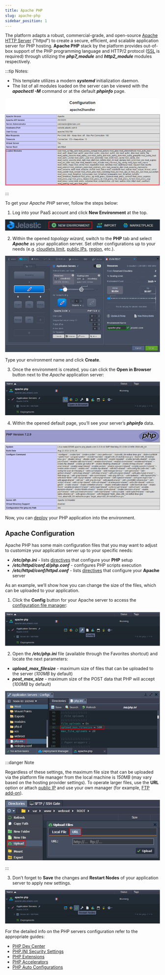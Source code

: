 ```yaml
---
title: Apache PHP
slug: apache-php
sidebar_position: 1
---
```


<!-- ## Apache PHP -->

The platform adapts a robust, commercial-grade, and open-source [Apache HTTP Server](https://cloudmydc.com/) ("_httpd_") to create a secure, efficient, and scalable application server for PHP hosting. **Apache PHP** stack by the platform provides out-of-box support of the PHP programming language and HTTP/2 protocol ([SSL](https://cloudmydc.com/) is required) through utilizing the **_php7_module_** and **_http2_module_** modules respectively.

:::tip Notes:

- This template utilizes a modern **_systemd_** initialization daemon.
- The list of all modules loaded on the server can be viewed with the **_apachectl -M_** command or at the default **_phpinfo_** page.

<div style={{
    display:'flex',
    justifyContent: 'center',
    margin: '0 0 1rem 0'
}}>

![Locale Dropdown](./img/ApachePHP/01-phpinfo-loaded-modules.png)

</div>

:::

To get your _Apache PHP_ server, follow the steps below:

1. Log into your PaaS account and click **New Environment** at the top.

<div style={{
    display:'flex',
    justifyContent: 'center',
    margin: '0 0 1rem 0'
}}>

![Locale Dropdown](./img/ApachePHP/02-create-new-environment-button.png)

</div>

2. Within the opened _topology wizard_, switch to the **PHP** tab and select **_Apache_** as your application server. Set other configurations up to your needs (e.g. [cloudlets limit](https://cloudmydc.com/), [public IPs](https://cloudmydc.com/), [region](/environment-management/environment-regions/choosing-a-region), etc.).

<div style={{
    display:'flex',
    justifyContent: 'center',
    margin: '0 0 1rem 0'
}}>

![Locale Dropdown](./img/ApachePHP/03-apache-php-topology-wizard.png)

</div>

Type your environment name and click **Create**.

3. Once the environment is created, you can click the **Open in Browser** button next to the _Apache_ application server:

<div style={{
    display:'flex',
    justifyContent: 'center',
    margin: '0 0 1rem 0'
}}>

![Locale Dropdown](./img/ApachePHP/04-apache-php-open-in-browser.png)

</div>

4. Within the opened default page, you’ll see your server’s **_phpinfo_** data.

<div style={{
    display:'flex',
    justifyContent: 'center',
    margin: '0 0 1rem 0'
}}>

![Locale Dropdown](./img/ApachePHP/05-apache-phpinfo-start-page.png)

</div>

Now, you can [deploy](https://cloudmydc.com/) your PHP application into the environment.

## Apache Configuration

Apache PHP has some main configuration files that you may want to adjust to customize your application server up to your specific needs:

- **_/etc/php.ini_** - lists [directives](https://cloudmydc.com/) that configure your **PHP** setup
- **_/etc/httpd/conf.d/php.conf_** - configures PHP scripts execution
- **_/etc/httpd/conf/httpd.conf_** - lists [directives](https://cloudmydc.com/) that configure your **Apache** server

As an example, we’ll show how you can change the size of the files, which can be uploaded to your application.

1. Click the **Config** button for your Apache server to access the [configuration file manager](/application-setting/configuration-file-manager):

<div style={{
    display:'flex',
    justifyContent: 'center',
    margin: '0 0 1rem 0'
}}>

![Locale Dropdown](./img/ApachePHP/06-apache-php-config-button.png)

</div>

2. Open the **_/etc/php.ini_** file (available through the Favorites shortcut) and locate the next parameters:

- **_upload_max_filesize_** - maximum size of files that can be uploaded to the server (_100MB_ by default)
- **_post_max_size_** - maximum size of the POST data that PHP will accept (_100MB_ by default)

<div style={{
    display:'flex',
    justifyContent: 'center',
    margin: '0 0 1rem 0'
}}>

![Locale Dropdown](./img/ApachePHP/07-apache-adjust-phpini-file.png)

</div>

:::danger Note

Regardless of these settings, the maximum file size that can be uploaded via the platform file manager from the local machine is _150MB_ (may vary based on the hosting provider settings). To operate larger files, use the **URL** option or attach [public IP](/application-setting/external-access-to-applications/public-ip) and use your own manager (for example, [FTP add-on](https://cloudmydc.com/)).

<div style={{
    display:'flex',
    justifyContent: 'center',
    margin: '0 0 1rem 0'
}}>

![Locale Dropdown](./img/ApachePHP/08-file-upload-via-url.png)

</div>

:::

3. Don’t forget to **Save** the changes and **Restart Nodes** of your application server to apply new settings.

<div style={{
    display:'flex',
    justifyContent: 'center',
    margin: '0 0 1rem 0'
}}>

![Locale Dropdown](./img/ApachePHP/09-apache-php-restart-nodes.png)

</div>

For the detailed info on the PHP servers configuration refer to the appropriate guides:

- [PHP Dev Center](https://cloudmydc.com/)
- [PHP.INI Security Settings](https://cloudmydc.com/)
- [PHP Extensions](https://cloudmydc.com/)
- [PHP Accelerators](https://cloudmydc.com/)
- [PHP Auto Configurations](https://cloudmydc.com/)
